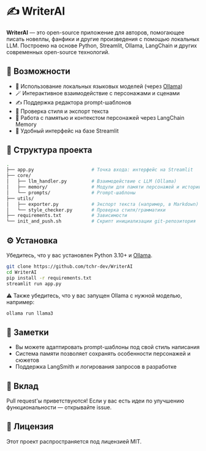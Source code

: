 # ✍️ WriterAI

**WriterAI** — это open-source приложение для авторов, помогающее писать новеллы, фанфики и другие произведения с помощью локальных LLM. Построено на основе Python, Streamlit, Ollama, LangChain и других современных open-source технологий.

## 🚀 Возможности

- 🧠 Использование локальных языковых моделей (через [Ollama](https://ollama.com))
- 🪄 Интерактивное взаимодействие с персонажами и сценами
- ✍️ Поддержка редактора prompt-шаблонов
- 📝 Проверка стиля и экспорт текста
- 📜 Работа с памятью и контекстом персонажей через LangChain Memory
- 🐍 Удобный интерфейс на базе Streamlit

## 📁 Структура проекта

```bash
.
├── app.py                     # Точка входа: интерфейс на Streamlit
├── core/
│   ├── llm_handler.py         # Взаимодействие с LLM (Ollama)
│   ├── memory/                # Модули для памяти персонажей и историй
│   └── prompts/               # Prompt-шаблоны
├── utils/
│   ├── exporter.py            # Экспорт текста (например, в Markdown)
│   └── style_checker.py       # Проверка стиля/грамматики
├── requirements.txt           # Зависимости
└── init_and_push.sh           # Скрипт инициализации git-репозитория
```

## ⚙️ Установка

Убедитесь, что у вас установлен Python 3.10+ и [Ollama](https://ollama.com/).

```bash
git clone https://github.com/tchr-dev/WriterAI
cd WriterAI
pip install -r requirements.txt
streamlit run app.py
```

⚠️ Также убедитесь, что у вас запущен Ollama с нужной моделью, например:

```bash
ollama run llama3
```

## 📌 Заметки

- Вы можете адаптировать prompt-шаблоны под свой стиль написания
- Система памяти позволяет сохранять особенности персонажей и сюжетов
- Поддержка LangSmith и логирования запросов в разработке

## 🤝 Вклад

Pull request'ы приветствуются! Если у вас есть идеи по улучшению функциональности — открывайте issue.

## 📜 Лицензия

Этот проект распространяется под лицензией MIT.

